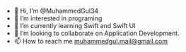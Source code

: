 - 👋 Hi, I’m @MuhammedGul34
- 👀 I’m interested in programing
- 🌱 I’m currently learning Swift and Swift UI
- 💞️ I’m looking to collaborate on Application Development.
- 📫 How to reach me muhammedgul.mail@gmail.com

<!---
MuhammedGul34/MuhammedGul34 is a ✨ special ✨ repository because its `README.md` (this file) appears on your GitHub profile.
You can click the Preview link to take a look at your changes.
--->
